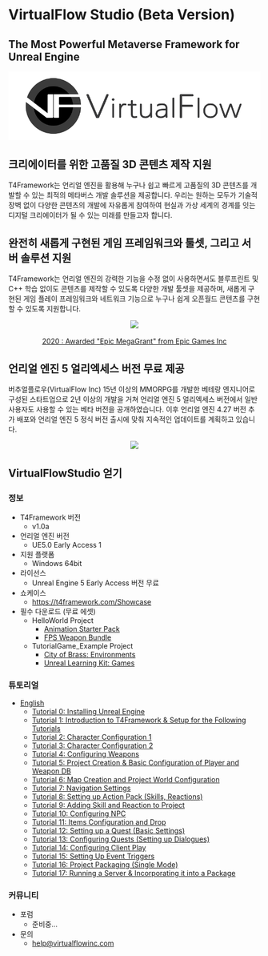 ﻿# VirtualFlow Studio (Beta Version)

## The Most Powerful Metaverse Framework for Unreal Engine

![Virtualflow_Logo](./Virtualflow_Logo.png)

## 크리에이터를 위한 고품질 3D 콘텐츠 제작 지원

T4Framework는 언리얼 엔진을 활용해 누구나 쉽고 빠르게 고품질의 3D 콘텐츠를 개발할 수 있는 최적의 메타버스 개발 솔루션을 제공합니다.
우리는 원하는 모두가 기술적 장벽 없이 다양한 콘텐츠의 개발에 자유롭게 참여하여 현실과 가상 세계의 경계를 잇는 디지털 크리에이터가 될 수 있는 미래를 만들고자 합니다.

## 완전히 새롭게 구현된 게임 프레임워크와 툴셋, 그리고 서버 솔루션 지원

T4Framework는 언리얼 엔진의 강력한 기능을 수정 없이 사용하면서도 블루프린트 및 C++ 학습 없이도 콘텐츠를 제작할 수 있도록 다양한 개발 툴셋을 제공하며,
새롭게 구현된 게임 플레이 프레임워크와 네트워크 기능으로 누구나 쉽게 오픈월드 콘텐츠를 구현할 수 있도록 지원합니다.

<p align="center"><img src="https://t4framework.com/img/Epic_MegaGrants_Recipient_logo.png"></p>  
<p align="center"><a href="https://www.unrealengine.com/en-US/megagrants" target="_blank">2020 : Awarded "Epic MegaGrant" from Epic Games Inc</a></p>  

## 언리얼 엔진 5 얼리엑세스 버전 무료 제공

버추얼플로우(VirtualFlow Inc) 15년 이상의 MMORPG를 개발한 베테랑 엔지니어로 구성된 스타트업으로 
2년 이상의 개발을 거쳐 언리얼 엔진 5 얼리엑세스 버전에서 일반 사용자도 사용할 수 있는 베타 버전을 공개하였습니다.
이후 언리얼 엔진 4.27 버전 추가 배포와 언리얼 엔진 5 정식 버전 출시에 맞춰 지속적인 업데이트를 계획하고 있습니다.

<center><a href="https://t4framework.com/img/T4Framework_Screenshot.png" target="_blank"><img src="https://t4framework.com/img/T4Framework_Screenshot_Small.png"></a></center>

## VirtualFlowStudio 얻기

### 정보
- T4Framework 버전
  - v1.0a
- 언리얼 엔진 버전
  - UE5.0 Early Access 1
- 지원 플랫폼
  - Windows 64bit
- 라이선스
  - Unreal Engine 5 Early Access 버전 무료
- 쇼케이스
  - <a href="https://t4framework.com/Showcase/" target="_blank">https://t4framework.com/Showcase</a>
- 필수 다운로드 (무료 에셋)
  - HelloWorld Project
    - <a href="https://www.unrealengine.com/marketplace/en-US/product/animation-starter-pack" target="_blank">Animation Starter Pack</a>
    - <a href="https://www.unrealengine.com/marketplace/en-US/product/fps-weapon-bundle" target="_blank">FPS Weapon Bundle</a>
  - TutorialGame_Example Project
    - <a href="https://www.unrealengine.com/marketplace/en-US/product/c93f1fa73dad4adf9a3d09883d8c8dec" target="_blank">City of Brass: Environments</a>
    - <a href="https://www.unrealengine.com/marketplace/en-US/product/unreal-learning-kit-games" target="_blank">Unreal Learning Kit: Games</a>

### 튜토리얼
- <a href="https://wiggly-burst-46b.notion.site/611a09102739459a8146e70c03857b03?v=a38c75b84dd641008221b040bd6d5b8d" target="_blank">English</a>
  - <a href="https://wiggly-burst-46b.notion.site/Tutorial-0-Installing-Unreal-Engine-7ef95f459fbe406988ead87703381baa" target="_blank">Tutorial 0: Installing Unreal Engine</a>
  - <a href="https://wiggly-burst-46b.notion.site/Tutorial-1-Introduction-to-T4Framework-Setup-for-the-Following-Tutorials-77f7bfcbc68e4fe19c13ee416ee7972d" target="_blank">Tutorial 1: Introduction to T4Framework & Setup for the Following Tutorials</a>
  - <a href="https://wiggly-burst-46b.notion.site/Tutorial-2-Character-Configuration-1-000936d0c6884416a53e605ec08eb468" target="_blank">Tutorial 2: Character Configuration 1</a>
  - <a href="https://wiggly-burst-46b.notion.site/Tutorial-3-Character-Configuration-2-2fa384b94b9c49a890c73f1ade686164" target="_blank">Tutorial 3: Character Configuration 2</a>
  - <a href="https://wiggly-burst-46b.notion.site/Tutorial-4-Configuring-Weapons-cbf4710673a6435fbd0db6839768218c" target="_blank">Tutorial 4: Configuring Weapons</a>
  - <a href="https://wiggly-burst-46b.notion.site/Tutorial-5-Project-Creation-Basic-Configuration-of-Player-and-Weapon-DB-df6d4eb8954740c981c086974241f681" target="_blank">Tutorial 5: Project Creation & Basic Configuration of Player and Weapon DB</a>
  - <a href="https://wiggly-burst-46b.notion.site/Tutorial-6-Map-Creation-and-Project-World-Configuration-13110474096c4e138019bb0f5dae87b5" target="_blank">Tutorial 6: Map Creation and Project World Configuration</a>
  - <a href="https://wiggly-burst-46b.notion.site/Tutorial-7-Navigation-Settings-59bc7d53abde4f1fa55d306583523719" target="_blank">Tutorial 7: Navigation Settings</a>
  - <a href="https://wiggly-burst-46b.notion.site/Tutorial-8-Setting-up-Action-Pack-Skills-Reactions-b29fa1561de54985bc5ad3f085887a40" target="_blank">Tutorial 8: Setting up Action Pack (Skills, Reactions)</a>
  - <a href="https://wiggly-burst-46b.notion.site/Tutorial-9-Adding-Skill-and-Reaction-to-Project-cd52565b7cda471ca395ab5b0a69510c" target="_blank">Tutorial 9: Adding Skill and Reaction to Project</a>
  - <a href="https://wiggly-burst-46b.notion.site/Tutorial-10-Configuring-NPC-6b45f83707c34407942a2be5eb9f4ec7" target="_blank">Tutorial 10: Configuring NPC</a>
  - <a href="https://wiggly-burst-46b.notion.site/Tutorial-11-Items-Configuration-and-Drop-179ae336869f45858b36992186c44730" target="_blank">Tutorial 11: Items Configuration and Drop</a>
  - <a href="https://wiggly-burst-46b.notion.site/Tutorial-12-Setting-up-a-Quest-Basic-Settings-d0b3ed2f4250401dab9602d3f334aa44" target="_blank">Tutorial 12: Setting up a Quest (Basic Settings)</a>
  - <a href="https://wiggly-burst-46b.notion.site/Tutorial-13-Configuring-Quests-Setting-up-Dialogues-60524d863faa4ec3adc739c87c705668" target="_blank">Tutorial 13: Configuring Quests (Setting up Dialogues)</a>
  - <a href="https://wiggly-burst-46b.notion.site/Tutorial-14-Configuring-Client-Play-4c5c1e13c58e4a7ca0d38d70c490695b" target="_blank">Tutorial 14: Configuring Client Play</a>
  - <a href="https://wiggly-burst-46b.notion.site/Tutorial-15-Setting-Up-Event-Triggers-cad258f289e546668339dc8d55bafd48" target="_blank">Tutorial 15: Setting Up Event Triggers</a>
  - <a href="https://wiggly-burst-46b.notion.site/Tutorial-16-Project-Packaging-Single-Mode-cdbfaecc0b514ae8bc36a2db22ee5b84" target="_blank">Tutorial 16: Project Packaging (Single Mode)</a>
  - <a href="https://wiggly-burst-46b.notion.site/Tutorial-17-Running-a-Server-Incorporating-it-into-a-Package-e7d09be3f2904fa890c149b7285b8382" target="_blank">Tutorial 17: Running a Server & Incorporating it into a Package</a>

### 커뮤니티
- 포럼
  - 준비중...
- 문의
  - help@virtualflowinc.com
